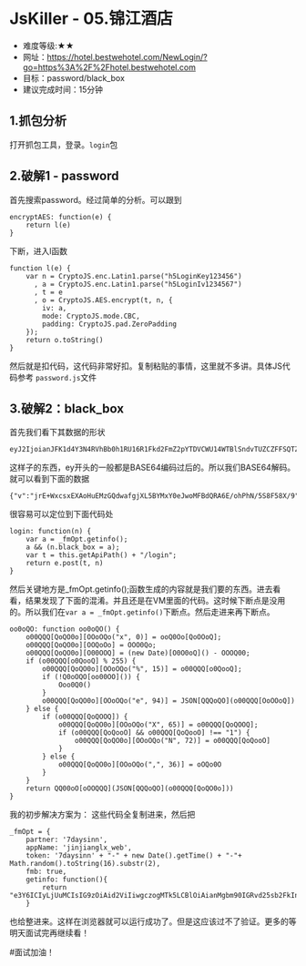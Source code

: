 # JsKiller - 05.锦江酒店

- 难度等级:★★
- 网址：https://hotel.bestwehotel.com/NewLogin/?go=https%3A%2F%2Fhotel.bestwehotel.com
- 目标：password/black_box
- 建议完成时间：15分钟


## 1.抓包分析

打开抓包工具，登录。`login`包

## 2.破解1 - password
首先搜索password。经过简单的分析。可以跟到

    encryptAES: function(e) {
        return l(e)
    }
下断，进入l函数

    function l(e) {
        var n = CryptoJS.enc.Latin1.parse("h5LoginKey123456")
          , a = CryptoJS.enc.Latin1.parse("h5LoginIv1234567")
          , t = e
          , o = CryptoJS.AES.encrypt(t, n, {
            iv: a,
            mode: CryptoJS.mode.CBC,
            padding: CryptoJS.pad.ZeroPadding
        });
        return o.toString()
    }
然后就是扣代码，这代码非常好扣。复制粘贴的事情，这里就不多讲。具体JS代码参考  `password.js`文件

## 3.破解2：black_box

首先我们看下其数据的形状

	eyJ2IjoianJFK1d4Y3N4RVhBb0h1RU16R1Fkd2FmZ2pYTDVCWU14WTBlSndvTUZCZFFSQTZFL29oUGhOLzVTOEY1OFgvOSIsIm9zIjoid2ViIiwiaXQiOjEyNDQyNTQsInQiOiJtbElCTElERGd2UHlyU010YjBQK2xoZUZEb3ZpWHlBcWtQVndIU25Qb3FUTS96cjQ3b2paL1VsdlpkZzZtVkIxYUs3QVpjRkd5SEliTEtzcUFmYUM0bjdqS1FBMkQ1UlAzdjVROEtnckRvbz0ifQ==
这样子的东西，ey开头的一般都是BASE64编码过后的。所以我们BASE64解码。就可以看到下面的数据

	{"v":"jrE+WxcsxEXAoHuEMzGQdwafgjXL5BYMxY0eJwoMFBdQRA6E/ohPhN/5S8F58X/9","os":"web","it":1244254,"t":"mlIBLIDDgvPyrSMtb0P+lheFDoviXyAqkPVwHSnPoqTM/zr47ojZ/UlvZdg6mVB1aK7AZcFGyHIbLKsqAfaC4n7jKQA2D5RP3v5Q8KgrDoo="}

很容易可以定位到下面代码处

	login: function(n) {
	    var a = _fmOpt.getinfo();
	    a && (n.black_box = a);
	    var t = this.getApiPath() + "/login";
	    return e.post(t, n)
	}
然后关键地方是_fmOpt.getinfo();函数生成的内容就是我们要的东西。进去看看，结果发现了下面的混淆。并且还是在VM里面的代码。这时候下断点是没用的。所以我们在`var a = _fmOpt.getinfo()`下断点。然后走进来再下断点。

    oo0oQO: function oo0oQO() {
        o00QQQ[QoQO0o][OOoOQo("x", 0)] = ooQ0Oo[QoOOoQ];
        o00QQQ[QoQO0o][OOQoOo] = OOO0Qo;
        o00QQQ[QoQO0o][O00OOQ] = (new Date)[O0O0oQ]() - OOOQ00;
        if (o00QQQ[o0QooQ] % 255) {
            o00QQQ[QoQO0o][OOoOQo("%", 15)] = o00QQQ[o0QooQ];
            if (!Q0oOQO[oo00OO]()) {
                Ooo0Q0()
            }
            o00QQQ[QoQO0o][OOoOQo("e", 94)] = JSON[QQQoQO](o00QQQ[OoOOoQ])
        } else {
            if (o00QQQ[QoQOOQ]) {
                o00QQQ[QoQO0o][OOoOQo("X", 65)] = o00QQQ[QoQOOQ];
                if (o00QQQ[QoQooO] && o00QQQ[QoQooO] !== "1") {
                    o00QQQ[QoQO0o][OOoOQo("N", 72)] = o00QQQ[QoQooO]
                }
            } else {
                o00QQQ[QoQO0o][OOoOQo(",", 36)] = oOQo0O
            }
        }
        return QQ00oO[oOOQQQ](JSON[QQQoQO](o00QQQ[QoQO0o]))
    }

我的初步解决方案为：
这些代码全复制进来，然后把

	_fmOpt = {
	    partner: '7daysinn',
	    appName: 'jinjianglx_web',
	    token: '7daysinn' + "-" + new Date().getTime() + "-"+ Math.random().toString(16).substr(2),
	    fmb: true,
	    getinfo: function(){
	        return "e3Y6ICIyLjUuMCIsIG9zOiAid2ViIiwgczogMTk5LCBlOiAianMgbm90IGRvd25sb2FkIn0=";
	    }   
也给整进来。这样在浏览器就可以运行成功了。但是这应该过不了验证。更多的等明天面试完再继续看！ 


#面试加油！